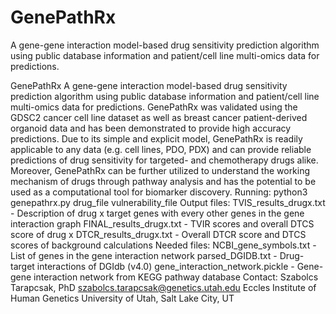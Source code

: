 # GenePathRx
A gene-gene interaction model-based drug sensitivity prediction algorithm using public database information and patient/cell line multi-omics data for predictions.

GenePathRx
A gene-gene interaction model-based drug sensitivity prediction algorithm using public database information and patient/cell line multi-omics data for predictions. GenePathRx was validated using the GDSC2 cancer cell line dataset as well as breast cancer patient-derived organoid data and has been demonstrated to provide high accuracy predictions.
Due to its simple and explicit model, GenePathRx is readily applicable to any data (e.g. cell lines, PDO, PDX) and can provide reliable predictions of drug sensitivity for targeted- and chemotherapy drugs alike. Moreover, GenePathRx can be further utilized to understand the working mechanism of drugs through pathway analysis and has the potential to be used as a computational tool for biomarker discovery.
Running:
python3 genepathrx.py drug_file vulnerability_file
Output files:
TVIS_results_drugx.txt - Description of drug x target genes with every other genes in the gene interaction graph
FINAL_results_drugx.txt - TVIR scores and overall DTCS score of drug x
DTCR_results_drugx.txt - Overall DTCR score and DTCS scores of background calculations
Needed files:
NCBI_gene_symbols.txt - List of genes in the gene interaction network
parsed_DGIDB.txt - Drug-target interactions of DGIdb (v4.0)
gene_interaction_network.pickle - Gene-gene interaction network from KEGG pathway database
Contact:
Szabolcs Tarapcsak, PhD
szabolcs.tarapcsak@genetics.utah.edu
Eccles Institute of Human Genetics
University of Utah, Salt Lake City, UT
